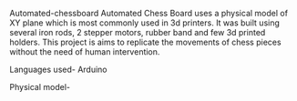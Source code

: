 Automated-chessboard
Automated Chess Board uses a physical model of XY plane which is most commonly used in 3d printers. It was built using several iron rods, 2 stepper motors, rubber band and few 3d printed holders. This project is aims to replicate the movements of chess pieces without the need of human intervention.

Languages used- Arduino

Physical model-
